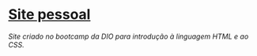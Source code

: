 # [Site pessoal](https://pauladiass.github.io/site-pessoal/)

*Site criado no bootcamp da DIO para introdução à linguagem HTML e ao CSS.*
